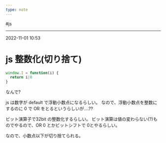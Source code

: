 ```yaml
---
type: note
---
```


#js

---
2022-11-01  10:53

# js 整数化(切り捨て)

```js
window.I = function(i) {
  return i|0
}
```

なんで?

js は数字が default で浮動小数点になるらしい。
なので、浮動小数点を整数にするのに 0 で OR をとるというらしいが....??

ビット演算子で32bit の整数化するらしい。
ビット演算は値の変わらない(?)ものでやるので、OR 0 とかビットシフトで 0とやるらしい。

なので、小数点以下が切り捨てられる。
